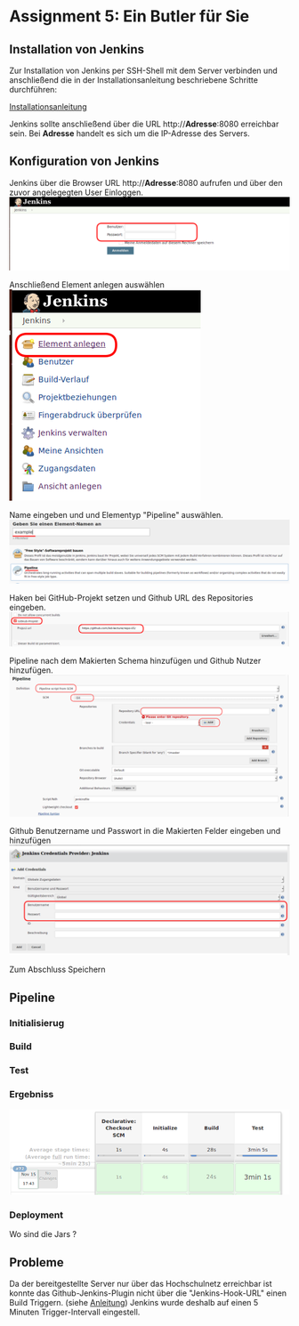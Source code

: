 #  Assignment 5: Ein Butler für Sie
## Installation von Jenkins
Zur Installation von Jenkins per SSH-Shell mit dem Server verbinden und anschließend die in der Installationsanleitung beschriebene Schritte durchführen:

[Installationsanleitung](https://www.digitalocean.com/community/tutorials/how-to-install-jenkins-on-ubuntu-16-04#step-4-%E2%80%94-setting-up-jenkins)

Jenkins sollte anschließend über die URL http://**Adresse**:8080 erreichbar sein. Bei **Adresse** handelt es sich um die IP-Adresse des Servers.

## Konfiguration von Jenkins
Jenkins über die Browser URL http://**Adresse**:8080 aufrufen und über den zuvor angelegegten User Einloggen.
<img src="Bilder/jenkins/1_login.png">

Anschließend Element anlegen auswählen
<img src="Bilder/jenkins/2_anlegen.png">

Name eingeben und und Elementyp "Pipeline" auswählen.
<img src="Bilder/jenkins/4_typ.png">

Haken bei GitHub-Projekt setzen und Github URL des Repositories eingeben.
<img src="Bilder/jenkins/github.png">

Pipeline nach dem Makierten Schema hinzufügen und Github Nutzer hinzufügen.
<img src="Bilder/jenkins/5_pipelineconfig.png">

Github Benutzername und Passwort in die Makierten Felder eingeben und hinzufügen 
<img src="Bilder/jenkins/3_credentials.png">

Zum Abschluss Speichern 

## Pipeline

### Initialisierug


### Build

### Test


### Ergebniss

<img src="Bilder/jenkins/6_pipeline.png">

### Deployment 
Wo sind die Jars ?

## Probleme 
Da der bereitgestellte Server nur über das Hochschulnetz erreichbar ist konnte das Github-Jenkins-Plugin nicht über die "Jenkins-Hook-URL" einen Build Triggern.    (siehe [Anleitung](https://medium.com/@marc_best/trigger-a-jenkins-build-from-a-github-push-b922468ef1a)) Jenkins wurde deshalb auf einen 5 Minuten Trigger-Intervall eingestell.
